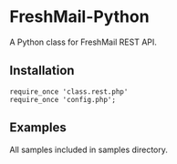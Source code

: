 # FreshMail-Python

A Python class for FreshMail REST API.

## Installation

    require_once 'class.rest.php'
    require_once 'config.php';

## Examples

All samples included in samples directory.
